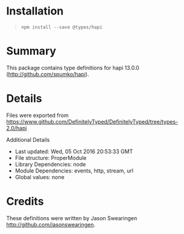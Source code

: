 # Installation
> `npm install --save @types/hapi`

# Summary
This package contains type definitions for hapi 13.0.0 (http://github.com/spumko/hapi).

# Details
Files were exported from https://www.github.com/DefinitelyTyped/DefinitelyTyped/tree/types-2.0/hapi

Additional Details
 * Last updated: Wed, 05 Oct 2016 20:53:33 GMT
 * File structure: ProperModule
 * Library Dependencies: node
 * Module Dependencies: events, http, stream, url
 * Global values: none

# Credits
These definitions were written by Jason Swearingen <http://github.com/jasonswearingen>.
